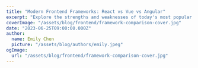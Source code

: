 ```yaml
---
title: "Modern Frontend Frameworks: React vs Vue vs Angular"
excerpt: "Explore the strengths and weaknesses of today's most popular frontend frameworks. This comprehensive comparison will help you choose the right tool for your next web development project, considering factors like performance, learning curve, and community support."
coverImage: "/assets/blog/frontend/framework-comparison-cover.jpg"
date: "2023-06-25T09:00:00.000Z"
author:
  name: Emily Chen
  picture: "/assets/blog/authors/emily.jpeg"
ogImage:
  url: "/assets/blog/frontend/framework-comparison-cover.jpg"
---
```

